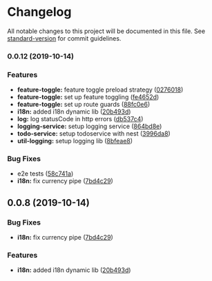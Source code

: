 # Changelog

All notable changes to this project will be documented in this file. See [standard-version](https://github.com/conventional-changelog/standard-version) for commit guidelines.

### 0.0.12 (2019-10-14)

### Features

- **feature-toggle:** feature toggle preload strategy ([0276018](https://github.com/lydemann/Todo-monorepo/commit/0276018aad86a2e15f831e124c1b4b830742ccf3))
- **feature-toggle:** set up feature toggling ([fe4652d](https://github.com/lydemann/Todo-monorepo/commit/fe4652d437cc713f6e53e95a7603f1112c4c3cca))
- **feature-toggle:** set up route guards ([88fc0e6](https://github.com/lydemann/Todo-monorepo/commit/88fc0e6e9219f629161f4ecec9d14d37f89b70b5))
- **i18n:** added i18n dynamic lib ([20b493d](https://github.com/lydemann/Todo-monorepo/commit/20b493d75f0c8e962fd2a8ab18ff838071cbd186))
- **log:** log statusCode in http errors ([db537c4](https://github.com/lydemann/Todo-monorepo/commit/db537c4e9913d9126e05c9766426db6a0c63ef99))
- **logging-service:** setup logging service ([864bd8e](https://github.com/lydemann/Todo-monorepo/commit/864bd8efc9696813c56496055b1ad957599c9c78))
- **todo-service:** setup todoservice with nest ([3996da8](https://github.com/lydemann/Todo-monorepo/commit/3996da89cee837ca1f4a413c1e7b25281d3ee200))
- **util-logging:** setup logging lib ([8bfeae8](https://github.com/lydemann/Todo-monorepo/commit/8bfeae804bf0cf5e4d25d6fb6ad2479d56bc830e))

### Bug Fixes

- e2e tests ([58c741a](https://github.com/lydemann/Todo-monorepo/commit/58c741acb78bdd9f44ea758343d9475f41770ad3))
- **i18n:** fix currency pipe ([7bd4c29](https://github.com/lydemann/Todo-monorepo/commit/7bd4c2901d83d9c1149690f3f2334a2ae94d76f9))

## 0.0.8 (2019-10-14)

### Bug Fixes

- **i18n:** fix currency pipe ([7bd4c29](https://github.com/lydemann/Todo-monorepo/commit/7bd4c2901d83d9c1149690f3f2334a2ae94d76f9))

### Features

- **i18n:** added i18n dynamic lib ([20b493d](https://github.com/lydemann/Todo-monorepo/commit/20b493d75f0c8e962fd2a8ab18ff838071cbd186))
